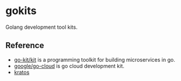 # gokits

Golang development tool kits.

## Reference

- [go-kit/kit](https://github.com/go-kit/kit) is a programming toolkit for building microservices in go.
- [google/go-cloud](https://github.com/google/go-cloud) is go cloud development kit.
- [kratos](https://github.com/go-kratos/kratos)
